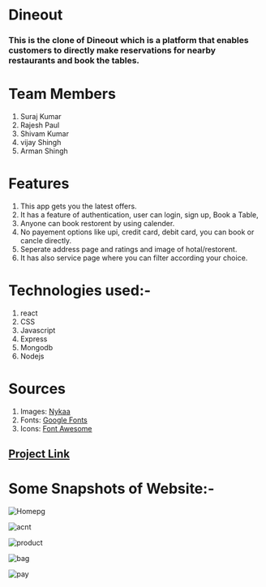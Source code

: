 # Dineout


### This is the clone of Dineout which is a platform that enables customers to directly make reservations for nearby restaurants and book the tables.


# Team Members
1. Suraj Kumar
2. Rajesh Paul
3. Shivam Kumar
4. vijay Shingh
5. Arman Shingh
# Features
1. This app gets you the latest offers.
2. It has a feature of authentication, user can login, sign up, Book a Table, 
3. Anyone can book restorent by using calender.
4. No payement options like upi, credit card, debit card, you can book or cancle directly.
5. Seperate address page and ratings and image of hotal/restorent.
6. It has also service page  where you can filter according your choice.

# Technologies used:-
1. react 
2. CSS 
3. Javascript
4. Express
5. Mongodb
6. Nodejs



# Sources
1. Images: [Nykaa](https://www.nykaa.com/)
2. Fonts: [Google Fonts](https://fonts.google.com/)
3. Icons: [Font Awesome](https://fontawesome.com/)


## [Project Link](https://clonednykaa.herokuapp.com/)



# Some Snapshots of Website:-

![Homepg](https://user-images.githubusercontent.com/58744974/135759931-1c43b71f-514c-4d71-b95f-164059f903ba.jpg)

![acnt](https://user-images.githubusercontent.com/58744974/135760010-c817a14c-c36c-4ef7-94c2-c5dece25accc.jpg)

![product](https://user-images.githubusercontent.com/58744974/135760068-3742f04a-3e32-4680-b19f-2fc1479032b5.jpg)

![bag](https://user-images.githubusercontent.com/58744974/135760150-fb76cde2-8562-4a26-a8bb-f1dc0a282270.jpg)

![pay](https://user-images.githubusercontent.com/58744974/135760160-d95b779a-c19b-451d-8068-5365b957d4bb.jpg)



